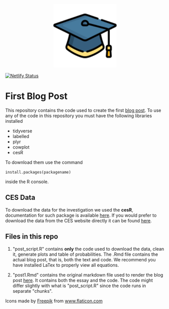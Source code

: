 <div style="text-align:center"><img src="/education.png" width=200px heigh=200px/></div>


[![Netlify Status](https://api.netlify.com/api/v1/badges/3a2597ec-c2d3-4cad-a4e6-293c0f054b46/deploy-status)](https://app.netlify.com/sites/cyvg/deploys)
# First Blog Post
This repository contains the code used to create the first [blog post](https://cyvg.netlify.app/posts/p1/).
To use any of the code in this repository you must have 
the following libraries installed

- tidyverse
- labelled
- plyr
- cowplot
- cesR

To download them use the command
```{R}
install.packages(packagename)
```

inside the R console.

## CES Data
To download the data for the investigation we used the **cesR**, documentation for such package is
available [here](https://hodgettsp.github.io/cesR/). If you would prefer to download the data from the CES website directly it can be found 
[here](http://ces-eec.ca/).

## Files in this repo
1. "post_script.R" contains **only** the code used to download the data, clean it,
generate plots and table of probabilities. 
The .Rmd file contains the actual blog post, that is, both the 
text and code. We recommend you have installed LaTex to properly 
view all equations.

2. "post1.Rmd" contains the original markdown file used to render the blog post
[here](https://cyvg.netlify.app/posts/p1/). It contains both the essay and the code. The
code might differ slightly with what is "post_script.R" since the code runs in separate "chunks". 


<div>Icons made by <a href="https://www.flaticon.com/authors/freepik" title="Freepik">Freepik</a> from <a href="https://www.flaticon.com/" title="Flaticon">www.flaticon.com</a></div>